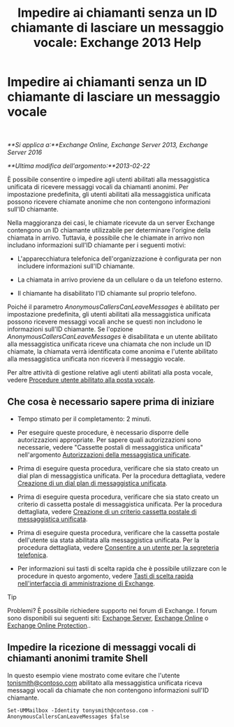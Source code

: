 ﻿---
title: 'Impedire ai chiamanti senza un ID chiamante di lasciare un messaggio vocale: Exchange 2013 Help'
TOCTitle: Impedire ai chiamanti senza un ID chiamante di lasciare un messaggio vocale
ms:assetid: dd5dad32-2f69-4bf4-8ff0-545c413d395a
ms:mtpsurl: https://technet.microsoft.com/it-it/library/JJ673571(v=EXCHG.150)
ms:contentKeyID: 50481858
ms.date: 05/22/2018
mtps_version: v=EXCHG.150
ms.translationtype: MT
---

# Impedire ai chiamanti senza un ID chiamante di lasciare un messaggio vocale

 

_**Si applica a:**Exchange Online, Exchange Server 2013, Exchange Server 2016_

_**Ultima modifica dell'argomento:**2013-02-22_

È possibile consentire o impedire agli utenti abilitati alla messaggistica unificata di ricevere messaggi vocali da chiamanti anonimi. Per impostazione predefinita, gli utenti abilitati alla messaggistica unificata possono ricevere chiamate anonime che non contengono informazioni sull'ID chiamante.

Nella maggioranza dei casi, le chiamate ricevute da un server Exchange contengono un ID chiamante utilizzabile per determinare l'origine della chiamata in arrivo. Tuttavia, è possibile che le chiamate in arrivo non includano informazioni sull'ID chiamante per i seguenti motivi:

  - L'apparecchiatura telefonica dell'organizzazione è configurata per non includere informazioni sull'ID chiamante.

  - La chiamata in arrivo proviene da un cellulare o da un telefono esterno.

  - Il chiamante ha disabilitato l'ID chiamante sul proprio telefono.

Poiché il parametro *AnonymousCallersCanLeaveMessages* è abilitato per impostazione predefinita, gli utenti abilitati alla messaggistica unificata possono ricevere messaggi vocali anche se questi non includono le informazioni sull'ID chiamante. Se l'opzione *AnonymousCallersCanLeaveMessages* è disabilitata e un utente abilitato alla messaggistica unificata riceve una chiamata che non include un ID chiamate, la chiamata verrà identificata come anonima e l'utente abilitato alla messaggistica unificata non riceverà il messaggio vocale.

Per altre attività di gestione relative agli utenti abilitati alla posta vocale, vedere [Procedure utente abilitato alla posta vocale](voice-mail-enabled-user-procedures-exchange-2013-help.md).

## Che cosa è necessario sapere prima di iniziare

  - Tempo stimato per il completamento: 2 minuti.

  - Per eseguire queste procedure, è necessario disporre delle autorizzazioni appropriate. Per sapere quali autorizzazioni sono necessarie, vedere "Cassette postali di messaggistica unificata" nell'argomento [Autorizzazioni della messaggistica unificate](unified-messaging-permissions-exchange-2013-help.md).

  - Prima di eseguire questa procedura, verificare che sia stato creato un dial plan di messaggistica unificata. Per la procedura dettagliata, vedere [Creazione di un dial plan di messaggistica unificata](create-a-um-dial-plan-exchange-2013-help.md).

  - Prima di eseguire questa procedura, verificare che sia stato creato un criterio di cassetta postale di messaggistica unificata. Per la procedura dettagliata, vedere [Creazione di un criterio cassetta postale di messaggistica unificata](create-a-um-mailbox-policy-exchange-2013-help.md).

  - Prima di eseguire questa procedura, verificare che la cassetta postale dell'utente sia stata abilitata alla messaggistica unificata. Per la procedura dettagliata, vedere [Consentire a un utente per la segreteria telefonica](enable-a-user-for-voice-mail-exchange-2013-help.md).

  - Per informazioni sui tasti di scelta rapida che è possibile utilizzare con le procedure in questo argomento, vedere [Tasti di scelta rapida nell'interfaccia di amministrazione di Exchange](keyboard-shortcuts-in-the-exchange-admin-center-exchange-online-protection-help.md).


> [!TIP]
> Problemi? È possibile richiedere supporto nei forum di Exchange. I forum sono disponibili sui seguenti siti: <A href="https://go.microsoft.com/fwlink/p/?linkid=60612">Exchange Server</A>, <A href="https://go.microsoft.com/fwlink/p/?linkid=267542">Exchange Online</A> o <A href="https://go.microsoft.com/fwlink/p/?linkid=285351">Exchange Online Protection</A>..



## Impedire la ricezione di messaggi vocali di chiamanti anonimi tramite Shell

In questo esempio viene mostrato come evitare che l'utente tonismith@contoso.com abilitato alla messaggistica unificata riceva messaggi vocali da chiamate che non contengono informazioni sull'ID chiamante.

    Set-UMMailbox -Identity tonysmith@contoso.com -AnonymousCallersCanLeaveMessages $false

